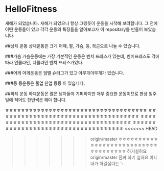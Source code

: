 # HelloFitness
새해가 되었습니다. 새해가 되었으니 항상 그랬듯이 운동을 시작해 보려합니다.
그 전에 어떤 운동들이 있고 각각 운동의 특징들을 알아보고자 이 repositary를 만들어 보았습니다. 

##상체 운동
상체운동은 크게 어깨, 팔, 가슴, 등, 복근으로 나눌 수 있습니다.  

###가슴 
가슴운동에는 가장 기본적인 운동은 벤치 프레스가 있는데, 벤치프레스도 각에따라  인클라인, 디클라인 벤치 프레스가있다.

###어께
어께운동은 덤벨 슈러그가 있고 아무개아무개가 있습니다. 

###등
등운동은 풀업 친업 등등 이 있습니다.

##하체 운동
하체운동은 많은 남자들이 기피하지만 매우 중요한 운동이므로 한상 일주일에 적어도 
한번씩은 해야 합니다.

ㅎㅎㅎㅎㅎㅎㅎㅎㅎㅎㅎㅎㅎㅎㅎㅎㅎㅎㅎㅎㅎㅎㅎㅎㅎㅎㅎㅎㅎㅎㅎㅎㅎㅎㅎㅎ
ㅎㅎㅎㅎㅎㅎㅎㅎㅎㅎㅎㅎㅎㅎㅎㅎㅎㅎㅎㅎㅎㅎㅎㅎㅎㅎㅎㅎㅎㅎㅎㅎㅎㅎㅎㅎ
ㅎㅎㅎㅎㅎㅎㅎㅎㅎㅎㅎㅎㅎㅎㅎㅎㅎㅎㅎㅎㅎㅎㅎㅎㅎㅎㅎㅎㅎㅎㅎㅎㅎㅎㅎㅎ
ㅎㅎㅎㅎㅎㅎㅎㅎㅎㅎㅎㅎㅎㅎㅎㅎㅎㅎㅎㅎㅎㅎㅎㅎㅎㅎㅎㅎㅎㅎㅎㅎㅎㅎㅎㅎ
<<<<<<< HEAD
>>>>>>> origin/master
ㅎㅎㅎㅎㅎㅎㅎㅎㅎㅎㅎㅎㅎㅎㅎㅎㅎㅎㅎㅎㅎㅎㅎㅎㅎㅎㅎㅎㅎㅎㅎㅎㅎㅎㅎㅎ
하기실허요
>>>>>>> origin/master
진짜 하기 실허요
아니 내가 하길싫다는ㄱ